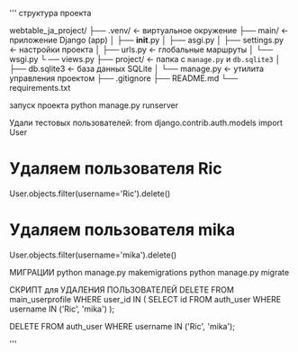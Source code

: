 '''
структура проекта

webtable_ja_project/
├── .venv/                   ← виртуальное окружение
├── main/                    ← приложение Django (app)
│   ├── __init__.py
│   ├── asgi.py
│   ├── settings.py          ← настройки проекта
│   ├── urls.py              ← глобальные маршруты
│   └── wsgi.py
└    ── views.py
├── project/     ← папка с `manage.py` и `db.sqlite3`
│   ├── db.sqlite3           ← база данных SQLite
│   └── manage.py            ← утилита управления проектом
├── .gitignore
├── README.md
└── requirements.txt


запуск проекта
python manage.py runserver

Удали тестовых пользователей:
from django.contrib.auth.models import User

# Удаляем пользователя Ric
User.objects.filter(username='Ric').delete()

# Удаляем пользователя mika
User.objects.filter(username='mika').delete()

МИГРАЦИИ
python manage.py makemigrations
python manage.py migrate

СКРИПТ для УДАЛЕНИЯ ПОЛЬЗОВАТЕЛЕЙ
DELETE FROM main_userprofile WHERE user_id IN (
    SELECT id FROM auth_user WHERE username IN ('Ric', 'mika')
);

DELETE FROM auth_user WHERE username IN ('Ric', 'mika');




'''